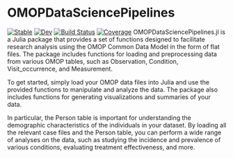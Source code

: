 # OMOPDataSciencePipelines

[![Stable](https://img.shields.io/badge/docs-stable-blue.svg)](https://bcbi.github.io/OMOPDataSciencePipelines.jl/stable)
[![Dev](https://img.shields.io/badge/docs-dev-blue.svg)](https://bcbi.github.io/OMOPDataSciencePipelines.jl/dev)
[![Build Status](https://github.com/bcbi/OMOPDataSciencePipelines.jl/actions/workflows/CI.yml/badge.svg?branch=main)](https://github.com/bcbi/OMOPDataSciencePipelines.jl/actions/workflows/CI.yml?query=branch%3Amain)
[![Coverage](https://codecov.io/gh/bcbi/OMOPDataSciencePipelines.jl/branch/main/graph/badge.svg)](https://codecov.io/gh/bcbi/OMOPDataSciencePipelines.jl)
OMOPDataSciencePipelines.jl is a Julia package that provides a set of functions designed to facilitate research analysis using the OMOP Common Data Model in the form of flat files. The package includes functions for loading and preprocessing data from various OMOP tables, such as Observation, Condition, Visit_occurrence, and Measurement.

To get started, simply load your OMOP data files into Julia and use the provided functions to manipulate and analyze the data. The package also includes functions for generating visualizations and summaries of your data.

In particular, the Person table is important for understanding the demographic characteristics of the individuals in your dataset. By loading all the relevant case files and the Person table, you can perform a wide range of analyses on the data, such as studying the incidence and prevalence of various conditions, evaluating treatment effectiveness, and more.
